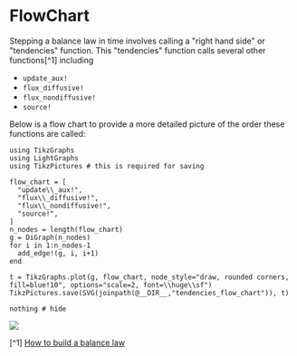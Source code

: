 # FlowChart

Stepping a balance law in time involves calling a "right hand side" or "tendencies" function. This "tendencies" function calls several other functions[^1] including

 - `update_aux!`
 - `flux_diffusive!`
 - `flux_nondiffusive!`
 - `source!`

Below is a flow chart to provide a more detailed picture of the order these functions are called:


```@example tendencies_flow_chart
using TikzGraphs
using LightGraphs
using TikzPictures # this is required for saving

flow_chart = [
  "update\\_aux!",
  "flux\\_diffusive!",
  "flux\\_nondiffusive!",
  "source!",
]
n_nodes = length(flow_chart)
g = DiGraph(n_nodes)
for i in 1:n_nodes-1
  add_edge!(g, i, i+1)
end

t = TikzGraphs.plot(g, flow_chart, node_style="draw, rounded corners, fill=blue!10", options="scale=2, font=\\huge\\sf")
TikzPictures.save(SVG(joinpath(@__DIR__,"tendencies_flow_chart")), t)

nothing # hide
```
![](tendencies_flow_chart.svg)


[^1] [How to build a balance law]()